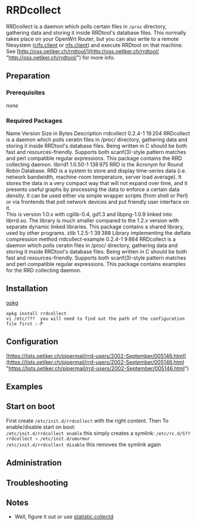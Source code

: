 # RRDcollect

RRDcollect is a daemon which polls certain files in `/proc` directory, gathering data and storing it inside RRDtool's database files. This normally takes place on your OpenWrt Router, but you can also write to a remote filesystem ([cifs.client](/docs/guide-user/services/nas/cifs.client "docs:guide-user:services:nas:cifs.client") or [nfs.client](/docs/guide-user/services/nas/nfs.client "docs:guide-user:services:nas:nfs.client")) and execute RRDtool on that machine. See [http://oss.oetiker.ch/rrdtool/](http://oss.oetiker.ch/rrdtool/ "http://oss.oetiker.ch/rrdtool/") for more info.

## Preparation

### Prerequisites

*none*

### Required Packages

Name Version Size in Bytes Description rrdcollect 0.2.4-1 19 204 RRDcollect is a daemon which polls ceratin files in /proc/ directory, gathering data and storing it inside RRDtool's database files. Being written in C should be both fast and resources-friendly. Supports both scanf(3)-style pattern matches and perl compatible regular expressions. This package contains the RRD collecting daemon. librrd1 1.0.50-1 138 975 RRD is the Acronym for Round Robin Database. RRD is a system to store and display time-series data (i.e. network bandwidth, machine-room temperature, server load average). It stores the data in a very compact way that will not expand over time, and it presents useful graphs by processing the data to enforce a certain data density. It can be used either via simple wrapper scripts (from shell or Perl) or via frontends that poll network devices and put friendly user interface on it.  
This is version 1.0.x with cgilib-0.4, gd1.3 and libpng-1.0.9 linked into librrd.so. The library is much smaller compared to the 1.2.x version with separate dynamic linked libraries. This package contains a shared library, used by other programs. zlib 1.2.5-1 39 388 Library implementing the deflate compression method rrdcollect-example 0.2.4-1 9 864 RRDcollect is a daemon which polls ceratin files in /proc/ directory, gathering data and storing it inside RRDtool's database files. Being written in C should be both fast and resources-friendly. Supports both scanf(3)-style pattern matches and perl compatible regular expressions. This package contains examples for the RRD collecting daemon.

## Installation

[opkg](/docs/guide-user/additional-software/opkg "docs:guide-user:additional-software:opkg")

```
opkg install rrdcollect
vi /etc/???  you will need to find out the path of the configuration file first :-P
```

## Configuration

[https://lists.oetiker.ch/pipermail/rrd-users/2002-September/005146.html](https://lists.oetiker.ch/pipermail/rrd-users/2002-September/005146.html "https://lists.oetiker.ch/pipermail/rrd-users/2002-September/005146.html")

## Examples

## Start on boot

First create `/etc/init.d/rrdcollect` with the right content. Then To enable/disable start on boot:  
`/etc/init.d/rrdcollect enable` this simply creates a symlink: `/etc/rc.d/S??rrdcollect → /etc/init.d/umurmur`  
`/etc/init.d/rrdcollect disable` this removes the symlink again

## Administration

## Troubleshooting

## Notes

- Well, figure it out or use [statistic.collectd](/docs/guide-user/perf_and_log/statistic.collectd "docs:guide-user:perf_and_log:statistic.collectd")
